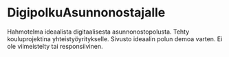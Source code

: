 # DigipolkuAsunnonostajalle

Hahmotelma ideaalista digitaalisesta asunnonostopolusta. Tehty kouluprojektina yhteistyöyritykselle. Sivusto ideaalin polun demoa varten. Ei ole viimeistelty tai responsiivinen. 
